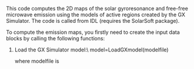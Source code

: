 This code computes the 2D maps of the solar gyroresonance and free-free microwave emission using the models of active regions created by the GX Simulator. The code is called from IDL (requires the SolarSoft package).

To compute the emission maps, you firstly need to create the input data blocks by calling the following functions:

1. Load the GX Simulator model:\ 
   model=LoadGXmodel(modelfile)

   where modelfile is 
